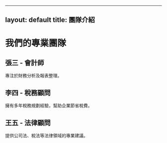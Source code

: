 
---
layout: default
title: 團隊介紹
---

# 我們的專業團隊

## 張三 - 會計師
專注於財務分析及報表整理。

## 李四 - 稅務顧問
擁有多年稅務規劃經驗，幫助企業節省稅費。

## 王五 - 法律顧問
提供公司法、稅法等法律領域的專業建議。
